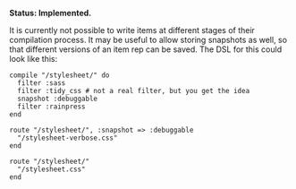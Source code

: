 **Status: Implemented.**

It is currently not possible to write items at different stages of their compilation process. It may be useful to allow storing snapshots as well, so that different versions of an item rep can be saved. The DSL for this could look like this:

	compile "/stylesheet/" do
	  filter :sass
	  filter :tidy_css # not a real filter, but you get the idea
	  snapshot :debuggable
	  filter :rainpress
	end

	route "/stylesheet/", :snapshot => :debuggable
	  "/stylesheet-verbose.css"
	end

	route "/stylesheet/"
	  "/stylesheet.css"
	end